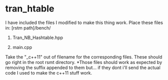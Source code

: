 # tran_htable

I have included the files I modified to make this thing work.
Place these files in: [rstm path]/bench/
  
1. Tran_NB_Hashtable.hpp

2. main.cpp


Take the "_c++11" out of filename for the corresponding files.
These should go right in the root rsmt directory. 
*Those files should work as expected by removing the suffix appended to them
but... if they dont i'll send the actual code I used to make the c++11 stuff work.
